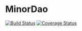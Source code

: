 # MinorDao

[![Build Status](https://travis-ci.org/weinvent/minorDao.svg?branch=master)](https://travis-ci.org/weinvent/minorDao)
[![Coverage Status](https://coveralls.io/repos/github/weinvent/minorDao/badge.svg?branch=master)](https://coveralls.io/github/weinvent/minorDao?branch=master)

